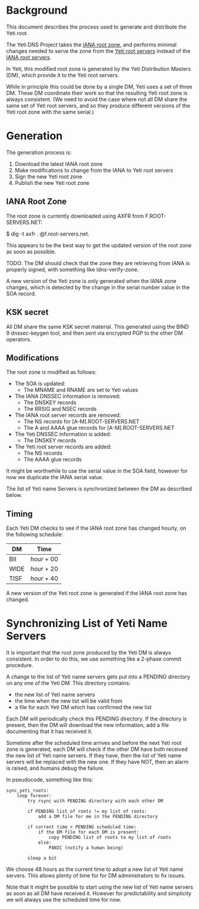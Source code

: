 Background
==========
This document describes the process used to generate and distribute
the Yeti root.

The Yeti DNS Project takes the [IANA root zone][1], and performs
minimal changes needed to serve the zone from the [Yeti root
servers][2] instead of the [IANA root servers][3].

In Yeti, this modified root zone is generated by the Yeti Distribution
Masters (DM), which provide it to the Yeti root servers.

While in principle this could be done by a single DM, Yeti uses a set
of three DM. These DM coordinate their work so that the resulting Yeti
root zone is always consistent. (We need to avoid the case where not
all DM share the same set of Yeti root servers, and so they produce
different versions of the Yeti root zone with the same serial.)


Generation
==========
The generation process is:

1. Download the latest IANA root zone
2. Make modifications to change from the IANA to Yeti root servers
3. Sign the new Yeti root zone
4. Publish the new Yeti root zone

IANA Root Zone
--------------
The root zone is currently downloaded using AXFR from
F.ROOT-SERVERS.NET:

   $ dig -t axfr . @f.root-servers.net.

This appears to be the best way to get the updated version of the root
zone as soon as possible.

TODO: The DM should check that the zone they are retrieving from IANA
is properly signed, with something like ldns-verify-zone.

A new version of the Yeti zone is only generated when the IANA zone
changes, which is detected by the change in the serial number value in
the SOA record.

KSK secret
----------
All DM share the same KSK secret material. This generated using the
BIND 9 dnssec-keygen tool, and then sent via encrypted PGP to the
other DM operators.

Modifications
-------------
The root zone is modified as follows:

* The SOA is updated:
    * The MNAME and RNAME are set to Yeti values
* The IANA DNSSEC information is removed:
    * The DNSKEY records
    * The RRSIG and NSEC records
* The IANA root server records are removed:
    * The NS records for [A-M].ROOT-SERVERS.NET
    * The A and AAAA glue records for [A-M].ROOT-SERVERS.NET
* The Yeti DNSSEC information is added:
    * The DNSKEY records
* The Yeti root server records are added:
    * The NS records
    * The AAAA glue records

It might be worthwhile to use the serial value in the SOA field,
however for now we duplicate the IANA serial value.

The list of Yeti name Servers is synchronized between the DM as
described below.

Timing
------
Each Yeti DM checks to see if the IANA root zone has changed hourly,
on the following schedule:

| DM   | Time        |
|------|-------------|
| BII  | _hour_ + 00 |
| WIDE | _hour_ + 20 |
| TISF | _hour_ + 40 |

A new version of the Yeti root zone is generated if the IANA root zone
has changed.

Synchronizing List of Yeti Name Servers
=======================================
It is important that the root zone produced by the Yeti DM is always
consistent. In order to do this, we use something like a 2-phase
commit procedure.

A change to the list of Yeti name servers gets put into a PENDING
directory on any one of the Yeti DM. This directory contains:

* the new list of Yeti name servers
* the time when the new list will be valid from
* a file for each Yeti DM which has confirmed the new list

Each DM will periodically check this PENDING directory. If the
directory is present, then the DM will download the new information,
add a file documenting that it has received it.

Sometime after the scheduled time arrives and before the next Yeti
root zone is generated, each DM will check if the other DM have both
received the new list of Yeti name servers. If they have, then the
list of Yeti name servers will be replaced with the new one. If they
have NOT, then an alarm is raised, and humans debug the failure.

In pseudocode, something like this:

```
sync_yeti_roots:
    loop forever:
        try rsync with PENDING directory with each other DM

        if PENDING list of roots != my list of roots:
            add a DM file for me in the PENDING directory

        if current time > PENDING scheduled time:
            if the DM file for each DM is present:
                copy PENDING list of roots to my list of roots
            else:
                PANIC (notify a human being)

        sleep a bit
```

We choose 48 hours as the current time to adopt a new list of Yeti
name servers. This allows plenty of time for for DM administrators to
fix issues.

Note that it might be possible to start using the new list of Yeti
name servers as soon as all DM have received it. However for
predictability and simplicity we will always use the scheduled time
for now.

[1]: https://www.iana.org/domains/root
[2]: http://yeti-dns.org/operators.html
[3]: https://www.iana.org/domains/root/servers
